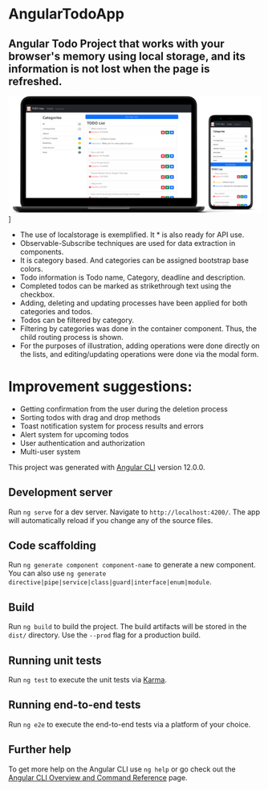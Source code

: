 # AngularTodoApp

## Angular Todo Project that works with your browser's memory using local storage, and its information is not lost when the page is refreshed.

![Todo App Screenshot](https://github.com/barisertugrul/angular-todo-app/blob/master/src/assets/screenshots/Todo-App-Device-Screenshot-1.png)]

* The use of localstorage is exemplified. It * is also ready for API use.
* Observable-Subscribe techniques are used for data extraction in components.
* It is category based. And categories can be assigned bootstrap base colors.
* Todo information is Todo name, Category, deadline and description.
* Completed todos can be marked as strikethrough text using the checkbox.
* Adding, deleting and updating processes have been applied for both categories and todos.
* Todos can be filtered by category.
* Filtering by categories was done in the container component. Thus, the child routing process is shown.
* For the purposes of illustration, adding operations were done directly on the lists, and editing/updating operations were done via the modal form.

# Improvement suggestions:
* Getting confirmation from the user during the deletion process
* Sorting todos with drag and drop methods
* Toast notification system for process results and errors
* Alert system for upcoming todos
* User authentication and authorization
* Multi-user system

This project was generated with [Angular CLI](https://github.com/angular/angular-cli) version 12.0.0.

## Development server

Run `ng serve` for a dev server. Navigate to `http://localhost:4200/`. The app will automatically reload if you change any of the source files.

## Code scaffolding

Run `ng generate component component-name` to generate a new component. You can also use `ng generate directive|pipe|service|class|guard|interface|enum|module`.

## Build

Run `ng build` to build the project. The build artifacts will be stored in the `dist/` directory. Use the `--prod` flag for a production build.

## Running unit tests

Run `ng test` to execute the unit tests via [Karma](https://karma-runner.github.io).

## Running end-to-end tests

Run `ng e2e` to execute the end-to-end tests via a platform of your choice.

## Further help

To get more help on the Angular CLI use `ng help` or go check out the [Angular CLI Overview and Command Reference](https://angular.io/cli) page.

